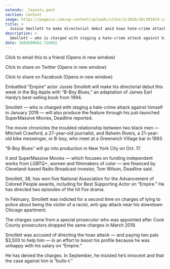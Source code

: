 ```yaml
--- 
extends: _layouts.post 
section: content 
image: https://pagesix.com/wp-content/uploads/sites/3/2020/10/201014-jussie-smollett-director-debut.jpg?quality=90&strip=all&w=1200 
title: > 
  Jussie Smollett to make directorial debut amid hoax hate-crime attack charges 
description: > 
  Smollett — who is charged with staging a hate-crime attack against himself in January 2019 — will also produce the feature through his just-launched SuperMassive Movies, Deadline reported.It and SuperMassive Movies — which focuses on funding independent works from LGBTQ+, women and filmmakers of color — are financed by Cleveland-based Radio Broadcast investor, Tom Wilson, Deadline said.In February, Smollett was indicted for a second time on charges of lying to police about being the victim of a racist, anti-gay attack near his downtown Chicago apartment.The charges came from a special prosecutor who was appointed after Cook County prosecutors dropped the same charges in March 2019.Smollett was accused of directing the hoax attack — and paying two pals $3,500 to help him — in an effort to boost his profile because he was unhappy with his salary on “Empire.”He has denied the charges. 
date: 1602680682.726602 
--- 
```

Click to email this to a friend (Opens in new window)

Click to share on Twitter (Opens in new window)

Click to share on Facebook (Opens in new window)

Embattled “Empire” actor Jussie Smollett will make his directorial debut this week in the Big Apple with “B-Boy Blues,” an adaptation of James Earl Hardy’s best-selling book from 1994.

Smollett — who is charged with staging a hate-crime attack against himself in January 2019 — will also produce the feature through his just-launched SuperMassive Movies, Deadline reported.

The movie chronicles the troubled relationship between two black men — Mitchell Crawford, a 27-year-old journalist, and Raheim Rivers, a 21-year-old bike messenger, or B-boy, who meet at a Greenwich Village bar in 1993.

“B-Boy Blues” will go into production in New York City on Oct. 17.

It and SuperMassive Movies — which focuses on funding independent works from LGBTQ+, women and filmmakers of color — are financed by Cleveland-based Radio Broadcast investor, Tom Wilson, Deadline said.

Smollett, 38, has won five National Association for the Advancement of Colored People awards, including for Best Supporting Actor on “Empire.” He has directed two episodes of the hit Fox drama.

In February, Smollett was indicted for a second time on charges of lying to police about being the victim of a racist, anti-gay attack near his downtown Chicago apartment.

The charges came from a special prosecutor who was appointed after Cook County prosecutors dropped the same charges in March 2019.

Smollett was accused of directing the hoax attack — and paying two pals $3,500 to help him — in an effort to boost his profile because he was unhappy with his salary on “Empire.”

He has denied the charges. In September, he insisted he’s innocent and that the case against him is “bulls–t.”